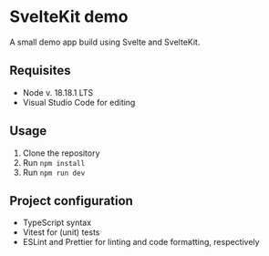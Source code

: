 # SvelteKit demo

A small demo app build using Svelte and SvelteKit.

## Requisites

- Node v. 18.18.1 LTS
- Visual Studio Code for editing

## Usage

1. Clone the repository
2. Run `npm install`
3. Run `npm run dev`

## Project configuration

- TypeScript syntax
- Vitest for (unit) tests
- ESLint and Prettier for linting and code formatting, respectively
